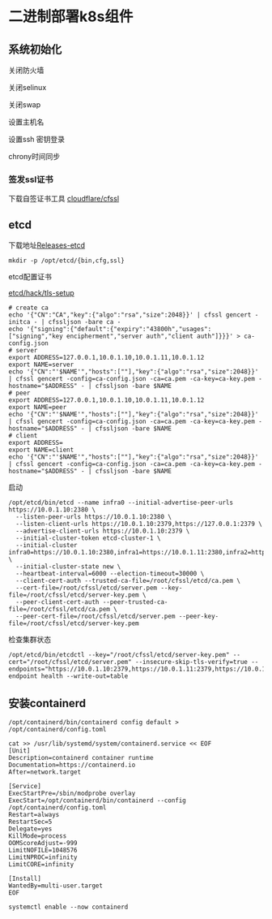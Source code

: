 # 二进制部署k8s组件

## 系统初始化

关闭防火墙

关闭selinux

关闭swap

设置主机名

设置ssh 密钥登录

chrony时间同步

### 签发ssl证书

下载自签证书工具 [cloudflare/cfssl](https://github.com/cloudflare/cfssl/releases)

## etcd

下载地址[Releases-etcd](https://github.com/etcd-io/etcd/releases)

```
mkdir -p /opt/etcd/{bin,cfg,ssl}
```

etcd配置证书

[etcd/hack/tls-setup](https://github.com/etcd-io/etcd/tree/main/hack/tls-setup)

```
# create ca
echo '{"CN":"CA","key":{"algo":"rsa","size":2048}}' | cfssl gencert -initca - | cfssljson -bare ca -
echo '{"signing":{"default":{"expiry":"43800h","usages":["signing","key encipherment","server auth","client auth"]}}}' > ca-config.json
# server
export ADDRESS=127.0.0.1,10.0.1.10,10.0.1.11,10.0.1.12
export NAME=server
echo '{"CN":"'$NAME'","hosts":[""],"key":{"algo":"rsa","size":2048}}' | cfssl gencert -config=ca-config.json -ca=ca.pem -ca-key=ca-key.pem -hostname="$ADDRESS" - | cfssljson -bare $NAME
# peer
export ADDRESS=127.0.0.1,10.0.1.10,10.0.1.11,10.0.1.12
export NAME=peer
echo '{"CN":"'$NAME'","hosts":[""],"key":{"algo":"rsa","size":2048}}' | cfssl gencert -config=ca-config.json -ca=ca.pem -ca-key=ca-key.pem -hostname="$ADDRESS" - | cfssljson -bare $NAME
# client
export ADDRESS=
export NAME=client
echo '{"CN":"'$NAME'","hosts":[""],"key":{"algo":"rsa","size":2048}}' | cfssl gencert -config=ca-config.json -ca=ca.pem -ca-key=ca-key.pem -hostname="$ADDRESS" - | cfssljson -bare $NAME
```

启动

```
/opt/etcd/bin/etcd --name infra0 --initial-advertise-peer-urls https://10.0.1.10:2380 \
  --listen-peer-urls https://10.0.1.10:2380 \
  --listen-client-urls https://10.0.1.10:2379,https://127.0.0.1:2379 \
  --advertise-client-urls https://10.0.1.10:2379 \
  --initial-cluster-token etcd-cluster-1 \
  --initial-cluster infra0=https://10.0.1.10:2380,infra1=https://10.0.1.11:2380,infra2=https://10.0.1.12:2380 \
  --initial-cluster-state new \
  --heartbeat-interval=6000 --election-timeout=30000 \
  --client-cert-auth --trusted-ca-file=/root/cfssl/etcd/ca.pem \
  --cert-file=/root/cfssl/etcd/server.pem --key-file=/root/cfssl/etcd/server-key.pem \
  --peer-client-cert-auth --peer-trusted-ca-file=/root/cfssl/etcd/ca.pem \
  --peer-cert-file=/root/cfssl/etcd/server.pem --peer-key-file=/root/cfssl/etcd/server-key.pem
```

检查集群状态

```
/opt/etcd/bin/etcdctl --key="/root/cfssl/etcd/server-key.pem" --cert="/root/cfssl/etcd/server.pem" --insecure-skip-tls-verify=true --endpoints="https://10.0.1.10:2379,https://10.0.1.11:2379,https://10.0.1.12:2379" endpoint health --write-out=table
```

## 安装containerd

`/opt/containerd/bin/containerd config default > /opt/containerd/config.toml`

```
cat >> /usr/lib/systemd/system/containerd.service << EOF
[Unit]
Description=containerd container runtime
Documentation=https://containerd.io
After=network.target

[Service]
ExecStartPre=/sbin/modprobe overlay
ExecStart=/opt/containerd/bin/containerd --config /opt/containerd/config.toml
Restart=always
RestartSec=5
Delegate=yes
KillMode=process
OOMScoreAdjust=-999
LimitNOFILE=1048576
LimitNPROC=infinity
LimitCORE=infinity

[Install]
WantedBy=multi-user.target
EOF

systemctl enable --now containerd
```

